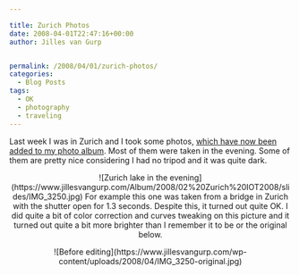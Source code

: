```yaml
---

title: Zurich Photos
date: 2008-04-01T22:47:16+00:00
author: Jilles van Gurp


permalink: /2008/04/01/zurich-photos/
categories:
  - Blog Posts
tags:
  - OK
  - photography
  - traveling
---
```

Last week I was in Zurich and I took some photos, [which have now been added to my photo album](https://www.jillesvangurp.com/Album/2008/02%20Zurich%20IOT2008/index.html). Most of them were taken in the evening. Some of them are pretty nice considering I had no tripod and it was quite dark.
<p style="text-align: center;">![Zurich lake in the evening](https://www.jillesvangurp.com/Album/2008/02%20Zurich%20IOT2008/slides/IMG_3250.jpg)
For example this one was taken from a bridge in Zurich with the shutter open for 1.3 seconds. Despite this, it turned out quite OK. I did quite a bit of color correction and curves tweaking on this picture and it turned out quite a bit more brighter than I remember it to be or the original below.
<p style="text-align: center;">![Before editing](https://www.jillesvangurp.com/wp-content/uploads/2008/04/IMG_3250-original.jpg)